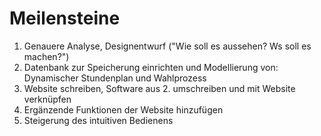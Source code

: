 # Meilensteine

1. Genauere Analyse, Designentwurf ("Wie soll es aussehen? Ws soll es machen?")
2. Datenbank zur Speicherung einrichten und Modellierung von: Dynamischer Stundenplan und Wahlprozess
3. Website schreiben, Software aus 2. umschreiben und mit Website verknüpfen
4. Ergänzende Funktionen der Website hinzufügen
5. Steigerung des intuitiven Bedienens
